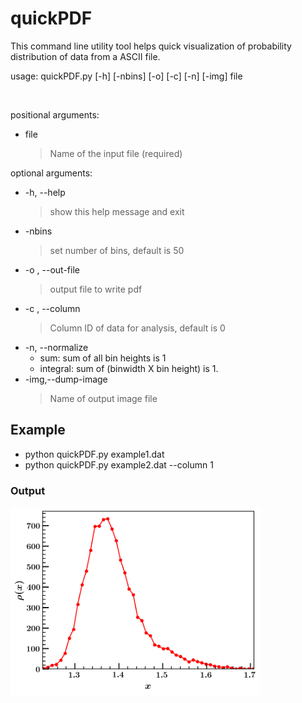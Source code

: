 # quickPDF 

This command line utility tool helps quick visualization of probability distribution 
of data from a ASCII file.     <br />


usage: quickPDF.py [-h] [-nbins] [-o] [-c] [-n] [-img] file

<br />

positional arguments:   <br />
+ file 
    > Name of the input file (required)   <br />

optional arguments:   <br />
+  -h, --help          
    > show this help message and exit   <br />
+  -nbins              
    > set number of bins, default is 50   <br />
+  -o , --out-file     
    > output file to write pdf  <br />
+  -c , --column       
    > Column ID of data for analysis, default is 0
+  -n, --normalize     
    + sum: sum of all bin heights is 1
    + integral: sum of (binwidth X bin height) is 1.
+ -img,--dump-image            
    > Name of output image file  

## Example

+ python quickPDF.py example1.dat  
+ python quickPDF.py example2.dat --column 1 

### Output 
<img src="./fig.png" align="middle" width="400">


